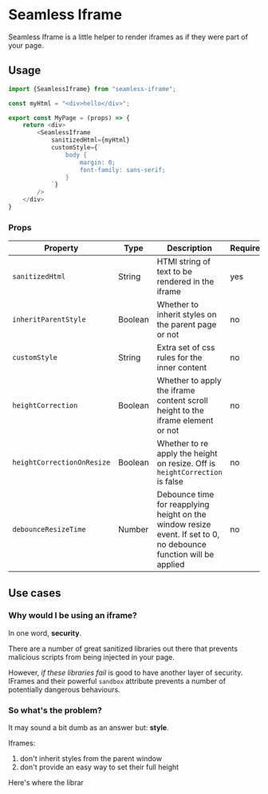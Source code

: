 # Seamless Iframe

Seamless Iframe is a little helper to render iframes as if they were part of your page.

## Usage

````typescript jsx
import {SeamlessIframe} from "seamless-iframe";

const myHtml = "<div>hello</div>";

export const MyPage = (props) => {
    return <div>
        <SeamlessIframe
            sanitizedHtml={myHtml}
            customStyle={`
                body {
                    margin: 0;
                    font-family: sans-serif;
                }
            `}
        />
    </div>
}
````

### Props

| Property | Type | Description | Required | Default |
| --- | --- | --- | --- | --- |
| `sanitizedHtml` | String | HTMl string of text to be rendered in the iframe | yes | n/a |
| `inheritParentStyle`| Boolean | Whether to inherit styles on the parent page or not | no | true 
| `customStyle` | String | Extra set of css rules for the inner content | no | "" |
| `heightCorrection` | Boolean | Whether to apply the iframe content scroll height to the iframe element or not | no | true |  
| `heightCorrectionOnResize` | Boolean | Whether to re apply the height on resize. Off is `heightCorrection` is false | no | true | 
| `debounceResizeTime` | Number | Debounce time for reapplying height on the window resize event. If set to 0, no debounce function will be applied | no | 250 |


## Use cases

### Why would I be using an iframe?

In one word, **security**.

There are a number of great sanitized libraries out there that prevents
malicious scripts from being injected in your page.

However, *if these libraries fail* is good to have another layer of security. IFrames
and their powerful `sandbox` attribute prevents a number of potentially dangerous behaviours.

### So what's the problem?

It may sound a bit dumb as an answer but: **style**.

Iframes:
1. don't inherit styles from the parent window
1. don't provide an easy way to set their full height

Here's where the librar